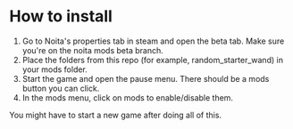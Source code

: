 # How to install

1. Go to Noita's properties tab in steam and open the beta tab. Make sure you're on the noita mods beta branch.
2. Place the folders from this repo (for example, random_starter_wand) in your mods folder.
3. Start the game and open the pause menu. There should be a mods button you can click. 
4. In the mods menu, click on mods to enable/disable them.

You might have to start a new game after doing all of this.
